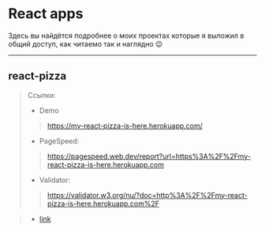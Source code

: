 # React apps
Здесь вы найдётся подробнее о моих проектах которые я выложил в общий доступ, как читаемо так и наглядно &#128521;
***

## react-pizza
> Ссылки:
> * Demo
>> https://my-react-pizza-is-here.herokuapp.com/
> * PageSpeed:
>> https://pagespeed.web.dev/report?url=https%3A%2F%2Fmy-react-pizza-is-here.herokuapp.com
> * Validator:
>> https://validator.w3.org/nu/?doc=http%3A%2F%2Fmy-react-pizza-is-here.herokuapp.com%2F
<!-- > * Adaptive template: -->
> * [link](https://github.com/brokuka/Adaptive-for-react-apps#react-pizza 'Title')